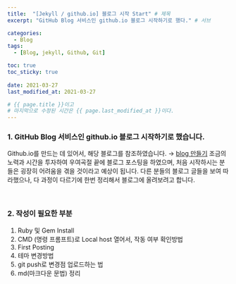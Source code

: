 ```yaml
---
title:  "[Jekyll / github.io] 블로그 시작 Start" # 제목
excerpt: "GitHub Blog 서비스인 github.io 블로그 시작하기로 했다." # 서브

categories:
  - Blog
tags:
  - [Blog, jekyll, Github, Git]

toc: true
toc_sticky: true
 
date: 2021-03-27
last_modified_at: 2021-03-27

# {{ page.title }}이고
# 마지막으로 수정된 시간은 {{ page.last_modified_at }}이다.
---
```


### 1. GitHub Blog 서비스인 github.io 블로그 시작하기로 했습니다.

Github.io를 만드는 데 있어서, 해당 블로그를 참조하였습니다. → [blog 만들기](https://devinlife.com/howto/)
조금의 노력과 시간을 투자하여 우여곡절 끝에 블로그 포스팅을 하였으며, 처음 시작하시는 분들은 굉장히 어려움을 겪을 것이라고 예상이 됩니다.
다른 분들의 블로그 글들을 보여 따라했으나, 다 과정이 다르기에 한번 정리해서 블로그에 올려보려고 합니다.

<br>

### 2. 작성이 필요한 부분  
  1. Ruby 및 Gem Install  
  2. CMD (명령 프롬프트)로 Local host 열어서, 작동 여부 확인방법  
  3. First Posting  
  4. 테마 변경방법  
  5. git push로 변경점 업로드하는 법  
  6. md(마크다운 문법) 정리